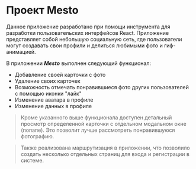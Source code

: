 # Проект Mesto
Данное приложение разработано при помощи инструмента для разработки пользовательских интерфейсов React. Приложение представляет собой небольшую социальную сеть, где пользователи могут создавать свои профили и делиться любимыми фото и гиф-анимацией.

В приложении ***Mesto*** выполнен следующий функционал:
+ Добавление своей карточки с фото
+ Удаление своих карточек
+ Возможность отмечать понравившиеся фото других пользователей с помощью иконки "лайк"
+ Изменение аватара в профиле
+ Изменение данных в профиле
> Кроме указанного выше функционала доступен детальный просмотр определенной карточки с отдельном модальном окне (попапе). Это позволит лучше рассмотреть понравившуюся фотографию.

> Также реализована маршрутизация в приложении, что позволило создать несколько отдельных страниц для входа и регистрации в системе.
